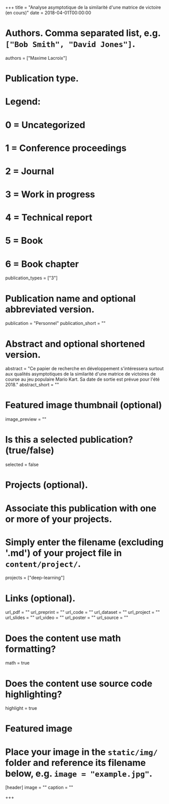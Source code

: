 +++
title = "Analyse asymptotique de la similarité d'une matrice de victoire (en cours)"
date = 2018-04-01T00:00:00

# Authors. Comma separated list, e.g. `["Bob Smith", "David Jones"]`.
authors = ["Maxime Lacroix"]

# Publication type.
# Legend:
# 0 = Uncategorized
# 1 = Conference proceedings
# 2 = Journal
# 3 = Work in progress
# 4 = Technical report
# 5 = Book
# 6 = Book chapter
publication_types = ["3"]

# Publication name and optional abbreviated version.
publication = "Personnel"
publication_short = ""

# Abstract and optional shortened version.
abstract = "Ce papier de recherche en développement s'intéressera surtout aux qualités asymptotiques de la similarité d'une matrice de victoires de course au jeu populaire Mario Kart. Sa date de sortie est prévue pour l'été 2018."
abstract_short = ""

# Featured image thumbnail (optional)
image_preview = ""

# Is this a selected publication? (true/false)
selected = false

# Projects (optional).
#   Associate this publication with one or more of your projects.
#   Simply enter the filename (excluding '.md') of your project file in `content/project/`.
projects = ["deep-learning"]

# Links (optional).
url_pdf = ""
url_preprint = ""
url_code = ""
url_dataset = ""
url_project = ""
url_slides = ""
url_video = ""
url_poster = ""
url_source = ""

# Does the content use math formatting?
math = true

# Does the content use source code highlighting?
highlight = true

# Featured image
# Place your image in the `static/img/` folder and reference its filename below, e.g. `image = "example.jpg"`.
[header]
image = ""
caption = ""

+++

